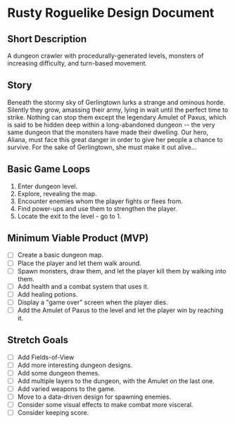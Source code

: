 # Rusty Roguelike Design Document

## Short Description
A dungeon crawler with procedurally-generated levels, monsters of increasing difficulty, and turn-based movement.

## Story
Beneath the stormy sky of Gerlingtown lurks a strange and ominous horde. Silently they grow, amassing their army, lying in wait until the perfect time to strike. Nothing can stop them except the legendary Amulet of Paxus, which is said to be hidden deep within a long-abandoned dungeon -- the very same dungeon that the monsters have made their dwelling. Our hero, Aliana, must face this great danger in order to give her people a chance to survive. For the sake of Gerlingtown, she must make it out alive...

## Basic Game Loops
1. Enter dungeon level.
2. Explore, revealing the map.
3. Encounter enemies whom the player fights or flees from.
4. Find power-ups and use them to strengthen the player.
5. Locate the exit to the level - go to 1.

## Minimum Viable Product (MVP)
- [ ] Create a basic dungeon map.
- [ ] Place the player and let them walk around.
- [ ] Spawn monsters, draw them, and let the player kill them by walking into them.
- [ ] Add health and a combat system that uses it.
- [ ] Add healing potions.
- [ ] Display a "game over" screen when the player dies.
- [ ] Add the Amulet of Paxus to the level and let the player win by reaching it.

## Stretch Goals
- [ ] Add Fields-of-View
- [ ] Add more interesting dungeon designs.
- [ ] Add some dungeon themes.
- [ ] Add multiple layers to the dungeon, with the Amulet on the last one.
- [ ] Add varied weapons to the game.
- [ ] Move to a data-driven design for spawning enemies.
- [ ] Consider some visual effects to make combat more visceral.
- [ ] Consider keeping score.

